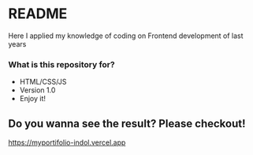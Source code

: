 # README #

Here I applied my knowledge of coding on Frontend development of last years

### What is this repository for? ###

* HTML/CSS/JS
* Version 1.0
* Enjoy it!

## Do you wanna see the result? Please checkout!
https://myportifolio-indol.vercel.app
